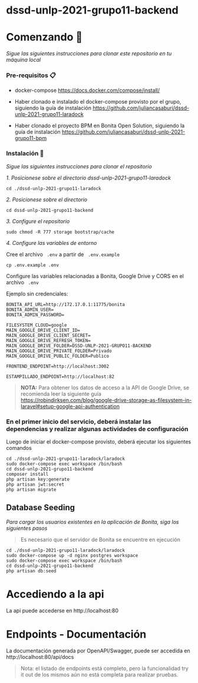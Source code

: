 # dssd-unlp-2021-grupo11-backend

# Comenzando 🚀

_Sigue las siguientes instrucciones para clonar este repositorio en tu máquina local_

### Pre-requisitos 📋

- docker-compose
https://docs.docker.com/compose/install/

- Haber clonado e instalado el docker-compose provisto por el grupo, siguiendo la guía de instalación https://github.com/juliancasaburi/dssd-unlp-2021-grupo11-laradock

- Haber clonado el proyecto BPM en Bonita Open Solution, siguiendo la guía de instalación https://github.com/juliancasaburi/dssd-unlp-2021-grupo11-bpm

### Instalación 🔧

_Sigue las siguientes instrucciones para clonar el repositorio_

_1. Posicionese sobre el directorio dssd-unlp-2021-grupo11-laradock_
```
cd ./dssd-unlp-2021-grupo11-laradock
```

_2. Posicionese sobre el directorio_

```
cd dssd-unlp-2021-grupo11-backend
```

_3. Configure el repositorio_

```
sudo chmod -R 777 storage bootstrap/cache
```

_4. Configure las variables de entorno_

Cree el archivo ` .env` a partir de ` .env.example`

```
cp .env.example .env
```

Configure las variables relacionadas a Bonita, Google Drive y CORS en el archivo ` .env`  

Ejemplo sin credenciales:

```
BONITA_API_URL=http://172.17.0.1:11775/bonita
BONITA_ADMIN_USER=
BONITA_ADMIN_PASSWORD=

FILESYSTEM_CLOUD=google
MAIN_GOOGLE_DRIVE_CLIENT_ID=
MAIN_GOOGLE_DRIVE_CLIENT_SECRET=
MAIN_GOOGLE_DRIVE_REFRESH_TOKEN=
MAIN_GOOGLE_DRIVE_FOLDER=DSSD-UNLP-2021-GRUPO11-BACKEND
MAIN_GOOGLE_DRIVE_PRIVATE_FOLDER=Privado
MAIN_GOOGLE_DRIVE_PUBLIC_FOLDER=Publico

FRONTEND_ENDPOINT=http://localhost:3002

ESTAMPILLADO_ENDPOINT=http://localhost:82
```

> **NOTA:** Para obtener los datos de acceso a la API de Google Drive, se recomienda leer la siguiente guía https://robindirksen.com/blog/google-drive-storage-as-filesystem-in-laravel#setup-google-api-authentication

### En el primer inicio del servicio, deberá instalar las dependencias y realizar algunas actividades de configuración

Luego de iniciar el docker-compose provisto, deberá ejecutar los siguientes comandos

```
cd ./dssd-unlp-2021-grupo11-laradock/laradock
sudo docker-compose exec workspace /bin/bash
cd dssd-unlp-2021-grupo11-backend
composer install
php artisan key:generate
php artisan jwt:secret
php artisan migrate
```

## Database Seeding

_Para cargar los usuarios existentes en la aplicación de Bonita, siga los siguientes pasos_
>Es necesario que el servidor de Bonita se encuentre en ejecución
```
cd ./dssd-unlp-2021-grupo11-laradock/laradock
sudo docker-compose up -d nginx postgres workspace
sudo docker-compose exec workspace /bin/bash
cd dssd-unlp-2021-grupo11-backend
php artisan db:seed
```

# Accediendo a la api
La api puede accederse en http://localhost:80

# Endpoints - Documentación
La documentación generada por OpenAPI/Swagger, puede ser accedida en http://localhost:80/api/docs
> Nota: el listado de endpoints está completo, pero la funcionalidad try it out de los mismos aún no está completa para realizar pruebas.

